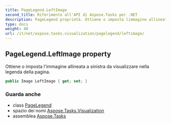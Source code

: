 ```yaml
---
title: PageLegend.LeftImage
second_title: Riferimento all'API di Aspose.Tasks per .NET
description: PageLegend proprietà. Ottiene o imposta limmagine allineata a sinistra da visualizzare nella legenda della pagina.
type: docs
weight: 40
url: /it/net/aspose.tasks.visualization/pagelegend/leftimage/
---
```

## PageLegend.LeftImage property

Ottiene o imposta l'immagine allineata a sinistra da visualizzare nella legenda della pagina.

```csharp
public Image LeftImage { get; set; }
```

### Guarda anche

* class [PageLegend](../)
* spazio dei nomi [Aspose.Tasks.Visualization](../../pagelegend/)
* assemblea [Aspose.Tasks](../../../)


